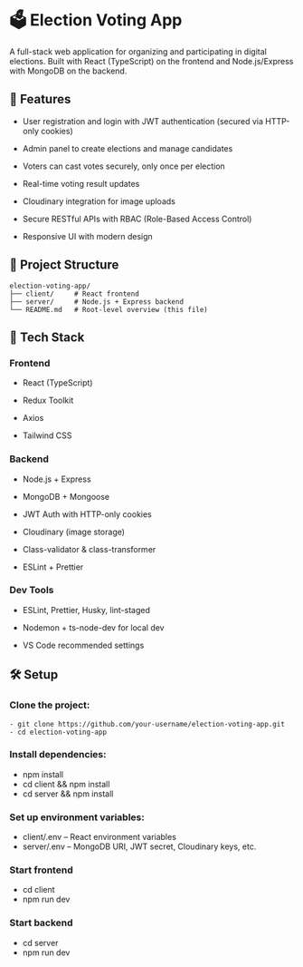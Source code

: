 # 🗳️ Election Voting App
A full-stack web application for organizing and participating in digital elections. Built with React (TypeScript) on the frontend and Node.js/Express with MongoDB on the backend.

## ****🚀 Features****
- User registration and login with JWT authentication (secured via HTTP-only cookies)

- Admin panel to create elections and manage candidates

- Voters can cast votes securely, only once per election

- Real-time voting result updates

- Cloudinary integration for image uploads

- Secure RESTful APIs with RBAC (Role-Based Access Control)

- Responsive UI with modern design

## 📁 Project Structure

```
election-voting-app/
├── client/     # React frontend
├── server/     # Node.js + Express backend
└── README.md   # Root-level overview (this file)
```

## 🧰 Tech Stack
### Frontend

- React (TypeScript)

- Redux Toolkit

- Axios

- Tailwind CSS

### Backend

- Node.js + Express

- MongoDB + Mongoose

- JWT Auth with HTTP-only cookies

- Cloudinary (image storage)

- Class-validator & class-transformer

- ESLint + Prettier

### Dev Tools

- ESLint, Prettier, Husky, lint-staged

- Nodemon + ts-node-dev for local dev

- VS Code recommended settings

## 🛠️ Setup
### Clone the project:
```
- git clone https://github.com/your-username/election-voting-app.git
- cd election-voting-app
```
### Install dependencies:
- npm install
- cd client && npm install
- cd server && npm install

### Set up environment variables:

- client/.env – React environment variables
- server/.env – MongoDB URI, JWT secret, Cloudinary keys, etc.

### Start frontend
- cd client
- npm run dev

### Start backend
- cd server
- npm run dev